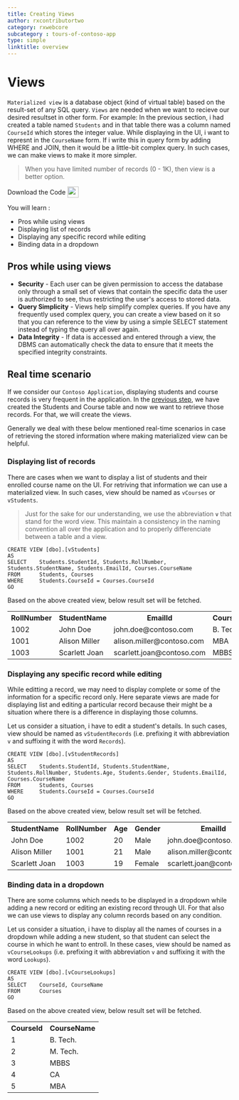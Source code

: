 ```yaml
---
title: Creating Views
author: rxcontributortwo
category: rxwebcore
subcategory : tours-of-contoso-app
type: simple
linktitle: overview
---
```


# Views

`Materialized view` is a database object (kind of virtual table) based on the result-set of any SQL query. `Views` are needed when we want to recieve our desired resultset in other form. For example: In the previous section, i had created a table named `Students` and in that table there was a column named `CourseId` which stores the integer value. While displaying in the UI, i want to represnt in the `CourseName` form. If i write this in query form by adding WHERE and JOIN, then it would be a little-bit complex query. In such cases, we can make views to make it more simpler.

> When you have limited number of records (0 - 1K), then view is a better option.

<a role="button" target="_blank" class="git-link-button"><span style="vertical-align: middle">Download the Code</span><img class="_3-99 img" src="https://scontent.famd5-1.fna.fbcdn.net/v/t39.2365-6/21630666_872184906282544_8997395837269049344_n.png?_nc_cat=106&amp;_nc_ohc=ixvAzbNREvgAX9AAb7C&amp;_nc_ht=scontent.famd5-1.fna&amp;oh=738ee91e1ae8331712186222788828a0&amp;oe=5ED55A8A" height="25" alt="" style="vertical-align:middle;margin-left: 4px;max-width: 654px;"></a>

You will learn :

<ul class="bullet-list">
  <li class="overview-nav-item">Pros while using views</li> 
  <li class="overview-nav-item">Displaying list of records</li>
  <li class="overview-nav-item">Displaying any specific record while editing</li>
  <li class="overview-nav-item">Binding data in a dropdown</li>
</ul>

## Pros while using views

<ul>
  <li><strong>Security</strong> - Each user can be given permission to access the database only through a small set of views that contain the specific data the user is authorized to see, thus restricting the user's access to stored data.</li>
  <li><strong>Query Simplicity</strong> - Views help simplify complex queries. If you have any frequently used complex query, you can create a view based on it so that you can reference to the view by using a simple SELECT statement instead of typing the query all over again.</li>
  <li><strong>Data Integrity</strong> - If data is accessed and entered through a view, the DBMS can automatically check the data to ensure that it meets the specified integrity constraints.</li>
</ul>

## Real time scenario

If we consider our `Contoso Application`, displaying students and course records is very frequent in the application. In the <a class="redirect" href="">previous step</a>, we have created the Students and Course table and now we want to retrieve those records. For that, we will create the views.

Generally we deal with these below mentioned real-time scenarios in case of retrieving the stored information where making materialized view can be helpful.

### Displaying list of records

There are cases when we want to display a list of students and their enrolled course name on the UI. For retriving that information we can use a materialized view. In such cases, view should be named as `vCourses` or `vStudents`.

> Just for the sake for our understanding, we use the abbreviation <strong>`v`</strong> that stand for the word view. This maintain a consistency in the naming convention all over the application and to properly differenciate between a table and a view.

````
CREATE VIEW [dbo].[vStudents]
AS
SELECT    Students.StudentId, Students.RollNumber, Students.StudentName, Students.EmailId, Courses.CourseName
FROM      Students, Courses
WHERE     Students.CourseId = Courses.CourseId
GO
````

Based on the above created view, below result set will be fetched.

<table class="table table-bordered">
<tr><th>RollNumber</th><th>StudentName</th><th>EmailId</th><th>CourseName</th></tr>
<tr><td>1002</td><td>John Doe</td><td>john.doe@contoso.com</td><td>B. Tech.</td></tr>
<tr><td>1001</td><td>Alison Miller</td><td>alison.miller@contoso.com</td><td>MBA</td></tr>
<tr><td>1003</td><td>Scarlett Joan</td><td>scarlett.joan@contoso.com</td><td>MBBS</td></tr>
</table>


### Displaying any specific record while editing

While editting a record, we may need to display complete or some of the information for a specific record only. Here separate views are made for displaying list and editing a particular record because their might be a situation where there is a difference in displaying those columns. 

Let us consider a situation, i have to edit a student's details. In such cases, view should be named as `vStudentRecords` (i.e. prefixing it with abbreviation `v` and suffixing it with the word `Records`).

````
CREATE VIEW [dbo].[vStudentRecords]
AS
SELECT    Students.StudentId, Students.StudentName, Students.RollNumber, Students.Age, Students.Gender, Students.EmailId, Courses.CourseName
FROM      Students, Courses
WHERE     Students.CourseId = Courses.CourseId
GO
````

Based on the above created view, below result set will be fetched.

<table class="table table-bordered">
<tr><th>StudentName</th><th>RollNumber</th><th>Age</th><th>Gender</th><th>EmailId</th><th>CourseId</th></tr>
<tr><td>John Doe</td><td>1002</td><td>20</td><td>Male</td><td>john.doe@contoso.com</td><td>B. Tech.</td></tr>
<tr><td>Alison Miller</td><td>1001</td><td>21</td><td>Male</td><td>alison.miller@contoso.com</td><td>MBA</td></tr>
<tr><td>Scarlett Joan</td><td>1003</td><td>19</td><td>Female</td><td>scarlett.joan@contoso.com</td><td>MBBS</td></tr>
</table>

### Binding data in a dropdown

There are some columns which needs to be displayed in a dropdown while adding a new record or editing an existing record through UI. For that also we can use views to display any column records based on any condition.

Let us consider a situation, i have to display all the names of courses in a dropdown while adding a new student, so that student can select the course in which he want to entroll. In these cases, view should be named as `vCourseLookups` (i.e. prefixing it with abbreviation `v` and suffixing it with the word `Lookups`).

````
CREATE VIEW [dbo].[vCourseLookups]
AS
SELECT    CourseId, CourseName
FROM      Courses
GO
````

Based on the above created view, below result set will be fetched.

<table class="table table-bordered">
<tr><th>CourseId</th><th>CourseName</th></tr>
<tr><td>1</td><td>B. Tech.</td></tr>
<tr><td>2</td><td>M. Tech.</td></tr>
<tr><td>3</td><td>MBBS</td></tr>
<tr><td>4</td><td>CA</td></tr>
<tr><td>5</td><td>MBA</td></tr>
</table>



